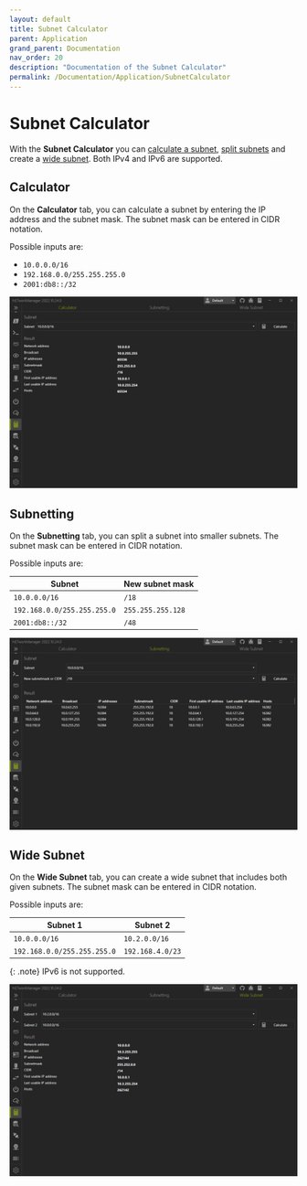 ```yaml
---
layout: default
title: Subnet Calculator
parent: Application
grand_parent: Documentation
nav_order: 20
description: "Documentation of the Subnet Calculator"
permalink: /Documentation/Application/SubnetCalculator
---
```


# Subnet Calculator

With the **Subnet Calculator** you can [calculate a subnet](#calculator), [split subnets](#subnetting) and create a [wide subnet](#wide-subnet). Both IPv4 and IPv6 are supported.

## Calculator

On the **Calculator** tab, you can calculate a subnet by entering the IP address and the subnet mask. The subnet mask can be entered in CIDR notation.

Possible inputs are:

- `10.0.0.0/16`
- `192.168.0.0/255.255.255.0`
- `2001:db8::/32`

![SubnetCalculator_Calculator](20_SubnetCalculator_Calculator.png)

## Subnetting

On the **Subnetting** tab, you can split a subnet into smaller subnets. The subnet mask can be entered in CIDR notation.

Possible inputs are:

| Subnet                      | New subnet mask   |
| --------------------------- | ----------------- |
| `10.0.0.0/16`               | `/18`             |
| `192.168.0.0/255.255.255.0` | `255.255.255.128` |
| `2001:db8::/32`             | `/48`             |

![SubnetCalculator_Subnetting](20_SubnetCalculator_Subnetting.png)

## Wide Subnet

On the **Wide Subnet** tab, you can create a wide subnet that includes both given subnets. The subnet mask can be entered in CIDR notation.

Possible inputs are:

| Subnet 1      | Subnet 2      |
| ------------- | ------------- |
| `10.0.0.0/16` | `10.2.0.0/16` |
| `192.168.0.0/255.255.255.0` | `192.168.4.0/23` |

{: .note}
IPv6 is not supported.

![SubnetCalculator_WideSubnet](20_SubnetCalculator_WideSubnet.png)
